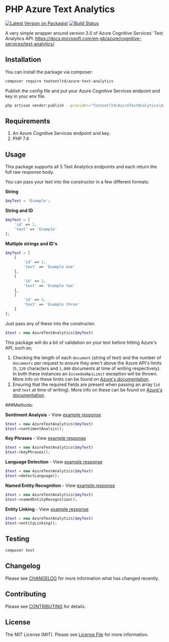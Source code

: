 # PHP Azure Text Analytics
	
[![Latest Version on Packagist](https://img.shields.io/packagist/v/tootootltd/azure-text-analytics.svg?style=flat-square)](https://packagist.org/packages/tootootltd/azure-text-analytics)
[![Build Status](https://img.shields.io/travis/tootootltd/azure-text-analytics/master.svg?style=flat-square)](https://travis-ci.org/tootootltd/azure-text-analytics)
	
A very simple wrapper around version 3.0 of Azure Cognitive Services' Text Analytics API: https://docs.microsoft.com/en-gb/azure/cognitive-services/text-analytics/
	
## Installation
	
You can install the package via composer:
	
```bash
composer require tootootltd/azure-text-analytics
```
	
Publish the config file and put your Azure Cognitive Services endpoint and key in your env file.
	
```bash
php artisan vendor:publish --provider="Tootootltd\AzureTextAnalytics\AzureTextAnalyticsServiceProvider"
```
	
## Requirements

1. An Azure Cognitive Services endpoint and key.
2. PHP 7.4

## Usage
	
This package supports all 5 Text Analytics endpoints and each return the full raw response body.
	
You can pass your text into the constructor in a few different formats:
	
**String**
	
	
```php
$myText = 'Example';
```
	
**String and ID**
	
	
```php
$myText = [
	'id' => 1,
	'text' => 'Example'
];
```
	
**Multiple strings and ID's**
	
	
```php
$myText = [
	[
		'id' => 1,
		'text' => 'Example one'
	],
	[
		'id' => 2,
		'text' => 'Example two'
	],
	[
		'id' => 3,
		'text' => 'Example three'
	]
];
```
	
Just pass any of these into the constructor.
	
```php
$text = new AzureTextAnalytics($myText)
```
	
This package will do a bit of validation on your text before hitting Azure's API, such as;
	
1. Checking the length of each `document` (string of text) and the number of `documents` per request to ensure they aren't above the Azure API's limits (`5,120` characters and `1,000` documents at time of writing respectively). In both these instances an `ExceededApiLimit` exception will be thrown. More info on these limits can be found on [Azure's documentation](https://docs.microsoft.com/en-gb/azure/cognitive-services/text-analytics/overview#data-limits).
2. Ensuring that the required fields are present when passing an array (`id` and `text` at time of writing). More info on these can be found on [Azure's documentation](https://docs.microsoft.com/en-gb/azure/cognitive-services/text-analytics/how-tos/text-analytics-how-to-call-api#json-schema-definition).
	
	
###Methods:
	
**Sentiment Analysis** - View [example response](https://docs.microsoft.com/en-gb/azure/cognitive-services/text-analytics/how-tos/text-analytics-how-to-sentiment-analysis?tabs=version-3#view-the-results)
	
```php
$text = new AzureTextAnalytics($myText)
$text->sentimentAnalsis();
```
	
**Key Phrases** - View [example response](https://docs.microsoft.com/en-gb/azure/cognitive-services/text-analytics/how-tos/text-analytics-how-to-keyword-extraction#step-3-view-results)
	
```php
$text = new AzureTextAnalytics($myText)
$text->keyPhrases();
```
	
**Language Detection** - View [example response](https://docs.microsoft.com/en-gb/azure/cognitive-services/text-analytics/how-tos/text-analytics-how-to-language-detection#step-3-view-the-results)
	
```php
$text = new AzureTextAnalytics($myText)
$text->detectLanguage();
```
	
**Named Entity Recognition** - View [example response](https://docs.microsoft.com/en-gb/azure/cognitive-services/text-analytics/how-tos/text-analytics-how-to-entity-linking?tabs=version-3#example-ner-response)
	
```php
$text = new AzureTextAnalytics($myText)
$text->namedEntityRecognition();
```
	
**Entity Linking** - View [example response](https://docs.microsoft.com/en-gb/azure/cognitive-services/text-analytics/how-tos/text-analytics-how-to-entity-linking?tabs=version-3#example-entity-linking-response)
	
```php
$text = new AzureTextAnalytics($myText)
$text->entityLinking();
```
	
	
## Testing
	
``` bash
composer test
```
	
## Changelog
	
Please see [CHANGELOG](CHANGELOG.md) for more information what has changed recently.
	
## Contributing
	
Please see [CONTRIBUTING](CONTRIBUTING.md) for details.
	
	
## License
	
The MIT License (MIT). Please see [License File](LICENSE.md) for more information.